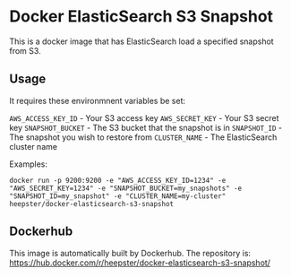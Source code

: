 # Docker ElasticSearch S3 Snapshot
This is a docker image that has ElasticSearch load a specified snapshot from S3. 

## Usage

It requires these environmnent variables be set:

`AWS_ACCESS_KEY_ID` - Your S3 access key
`AWS_SECRET_KEY` - Your S3 secret key
`SNAPSHOT_BUCKET` - The S3 bucket that the snapshot is in
`SNAPSHOT_ID` - The snapshot you wish to restore from
`CLUSTER_NAME` - The ElasticSearch cluster name

Examples:
```
docker run -p 9200:9200 -e "AWS_ACCESS_KEY_ID=1234" -e "AWS_SECRET_KEY=1234" -e "SNAPSHOT_BUCKET=my_snapshots" -e "SNAPSHOT_ID=my_snapshot" -e "CLUSTER_NAME=my-cluster" heepster/docker-elasticsearch-s3-snapshot
```

## Dockerhub

This image is automatically built by Dockerhub.  The repository is: https://hub.docker.com/r/heepster/docker-elasticsearch-s3-snapshot/

